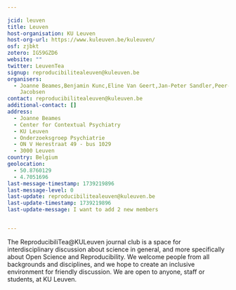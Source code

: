```yaml
---
    
jcid: leuven
title: Leuven
host-organisation: KU Leuven
host-org-url: https://www.kuleuven.be/kuleuven/
osf: zjbkt
zotero: IG59GZD6
website: ""
twitter: LeuvenTea
signup: reproducibilitealeuven@kuleuven.be
organisers:
  - Joanne Beames,Benjamin Kunc,Eline Van Geert,Jan-Peter Sandler,Peer-Ole
    Jacobsen
contact: reproducibilitealeuven@kuleuven.be
additional-contact: []
address:
  - Joanne Beames
  - Center for Contextual Psychiatry
  - KU Leuven
  - Onderzoeksgroep Psychiatrie
  - ON V Herestraat 49 - bus 1029
  - 3000 Leuven
country: Belgium
geolocation:
  - 50.8760129
  - 4.7051696
last-message-timestamp: 1739219896
last-message-level: 0
last-update: reproducibilitealeuven@kuleuven.be
last-update-timestamp: 1739219896
last-update-message: I want to add 2 new members


---
```


The ReproducibiliTea@KULeuven journal club is a space for interdisciplinary discussion about science in general, and more specifically about Open Science and Reproducibility. We welcome people from all backgrounds and disciplines, and we hope to create an inclusive environment for friendly discussion. We are open to anyone, staff or students, at KU Leuven.
